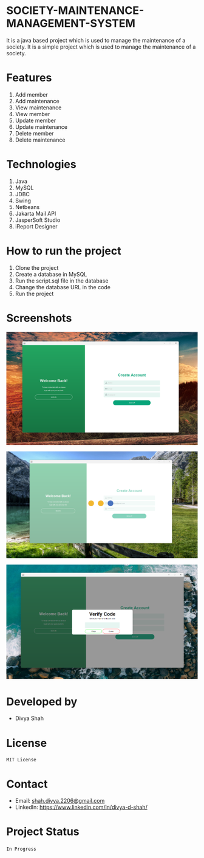 # SOCIETY-MAINTENANCE-MANAGEMENT-SYSTEM

It is a java based project which is used to manage the maintenance of a society. It is a simple project which is used to manage the maintenance of a society.

# Features

1. Add member
2. Add maintenance
3. View maintenance
4. View member
5. Update member
6. Update maintenance
7. Delete member
8. Delete maintenance

# Technologies

1. Java
2. MySQL
3. JDBC
4. Swing
5. Netbeans
6. Jakarta Mail API
7. JasperSoft Studio
8. iReport Designer

# How to run the project

1. Clone the project
2. Create a database in MySQL
3. Run the script.sql file in the database
4. Change the database URL in the code
5. Run the project

# Screenshots

![image](/screenshots/image1.png)

![image](/screenshots/image2.png)

![image](/screenshots/image3.png)

# Developed by

- Divya Shah

# License

```MIT License
MIT License
```

# Contact

<!-- TO add email below -->

- Email: shah.divya.2206@gmail.com
- LinkedIn: https://www.linkedin.com/in/divya-d-shah/

# Project Status

`In Progress`
